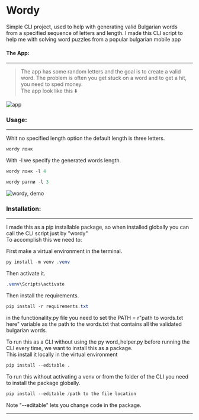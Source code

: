 # Wordy

Simple CLI project, used to help with generating valid Bulgarian words  
from a specified sequence of letters and length.
I made this CLI script to help me with solving word puzzles from a popular bulgarian mobile app

#### The App:
---
> The app has some random letters and the goal is to create a valid word.
> The problem is often you get stuck on a word and to get a hit, you need to sped money.  
> The app look like this ⬇️

![app](https://i.imgur.com/6vNWu8F.jpg)



### Usage:
---- 

Whit no specified length option the default length is three letters.
~~~  powershell
wordy лонк
~~~  
With -l we specify the generated words length.
~~~  powershell
wordy лонк -l 4
~~~  
~~~  powershell
wordy ратпи -l 3
~~~  

![wordy, demo](https://i.imgur.com/DlVa1Fi.jpg)

### Installation:
----
I made this as a pip installable package, so when installed globally you can call the CLI script just by "wordy"  
To accomplish this we need to:  

First make a virtual environment in the terminal.

~~~  powershell
py install -m venv .venv
~~~  

Then activate it.

~~~  powershell
.venv\Scripts\activate
~~~  

Then install the requirements.

~~~  powershell
pip install -r requirements.txt
~~~  

in the functionality.py file you need to set the PATH = r"path to words.txt here" variable as the path to the words.txt that contains all the validated bulgarian words.

To run this as a CLI without using the py word_helper.py before running the CLI every time, we want to install this as a package.  
This install it locally in the virtual environment  
~~~  powershell
pip install --editable .
~~~  
To run this without activating a venv or from the folder of the CLI you need to install the package globally.
~~~  powershell
pip install --editable /path to the file location
~~~  
Note "--editable" lets you change code in the package.  

----
